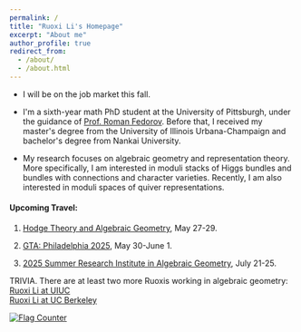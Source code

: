 ```yaml
---
permalink: /
title: "Ruoxi Li's Homepage"
excerpt: "About me"
author_profile: true
redirect_from: 
  - /about/
  - /about.html
---
```

- I will be on the job market this fall.

- I'm a sixth-year math PhD student at the University of Pittsburgh, under the guidance of <a href="https://www.mathematics.pitt.edu/people/roman-fedorov"> Prof. Roman Fedorov</a>. Before that, I received my master's degree from the University of Illinois Urbana-Champaign and bachelor's degree from Nankai University.

- My research focuses on algebraic geometry and representation theory. More specifically, I am interested in moduli stacks of Higgs bundles and bundles with connections and character varieties. Recently, I am also interested in moduli spaces of quiver representations.

#### Upcoming Travel:
1. <a href="https://sites.google.com/view/markdecataldo60/home" target="_blank">Hodge Theory and Algebraic Geometry</a>, May 27-29.

2. <a href="https://cst.temple.edu/department-mathematics/events/gcsagt" target="_blank">GTA: Philadelphia 2025</a>, May 30-June 1.

3. <a href="https://sites.google.com/view/2025summerinstitute/home/week-2-july-21-25" target="_blank">2025 Summer Research Institute in Algebraic Geometry</a>, July 21-25.
   
TRIVIA. There are at least two more Ruoxis working in algebraic geometry:    
<a href="https://sites.google.com/view/liruoxi"> Ruoxi Li at UIUC</a>  
<a href="https://math.berkeley.edu/people/ruoxi-li"> Ruoxi Li at UC Berkeley</a>  

<a href="https://info.flagcounter.com/bkxp"><img src="https://s01.flagcounter.com/count/bkxp/bg_FFFFFF/txt_000000/border_CCC8C8/columns_2/maxflags_10/viewers_0/labels_0/pageviews_1/flags_0/percent_0/" alt="Flag Counter" border="0"></a>

<!--  -->
